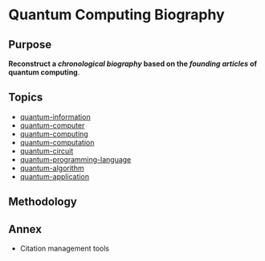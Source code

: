# Quantum Computing Biography

## Purpose
**Reconstruct a _chronological biography_ based on the _founding articles_ of quantum computing**.

## Topics
- [quantum-information](https://github.com/topics/quantum-information)
- [quantum-computer](https://github.com/topics/quantum-computer)
- [quantum-computing](https://github.com/topics/quantum-computing)
- [quantum-computation](https://github.com/topics/quantum-computation)
- [quantum-circuit](https://github.com/topics/quantum-circuit)
- [quantum-programming-language](https://github.com/topics/quantum-programming-language)
- [quantum-algorithm](https://github.com/topics/quantum-algorithm)
- [quantum-application](https://github.com/topics/quantum-application)

## Methodology

## Annex
* Citation management tools
